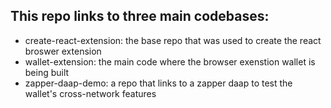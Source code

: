 ## This repo links to three main codebases:

- create-react-extension: the base repo that was used to create the react broswer extension
- wallet-extension: the main code where the browser exenstion wallet is being built
- zapper-daap-demo: a repo that links to a zapper daap to test the wallet's cross-network features
